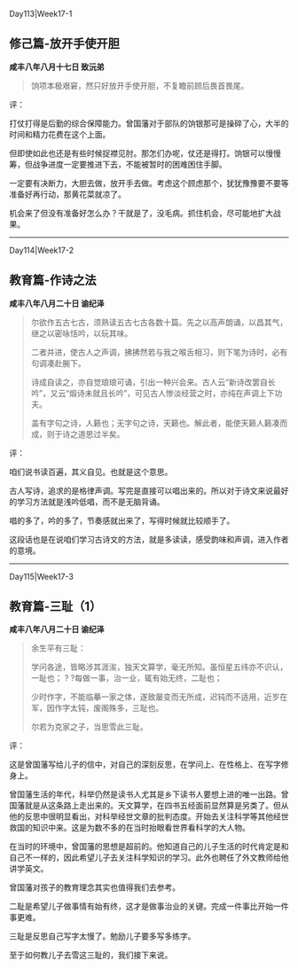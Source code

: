 Day113|Week17-1

## 修己篇-放开手使开胆

**咸丰八年八月十七日 致沅弟**

>饷项本极艰窘，然只好放开手使开胆，不复瞻前顾后畏首畏尾。

评：

打仗打得是后勤的综合保障能力。曾国藩对于部队的饷银那可是操碎了心，大半的时间和精力花费在这个上面。

但即使如此也还是有些时候捉襟见肘。那怎们办呢，仗还是得打。饷银可以慢慢筹，但战争进度一定要推进下去，不能被暂时的困难困住手脚。

一定要有决断力，大胆去做，放开手去做。考虑这个顾虑那个，犹犹豫豫要不要等准备好再行动，那黄花菜就凉了。

机会来了但没有准备好怎么办？干就是了，没毛病。抓住机会，尽可能地扩大战果。

------

Day114|Week17-2

## 教育篇-作诗之法

**咸丰八年八月二十日 谕纪泽**

>尔欲作五古七古，须熟读五古七古各数十篇。先之以高声朗诵，以昌其气，继之以密咏恬吟，以玩其味。
>
>二者并进，使古人之声调，拂拂然若与我之喉舌相习，则下笔为诗时，必有句调凑赴腕下。
>
>诗成自读之，亦自觉琅琅可诵，引出一种兴会来。古人云“新诗改罢自长吟”，又云“煅诗未就且长吟”，可见古人惨淡经营之时，亦纯在声调上下功夫。
>
>盖有字句之诗，人籁也；无字句之诗，天籁也。解此者，能使天籁人籁凑而成，则于诗之道思过半矣。

评：

咱们说书读百遍，其义自见。也就是这个意思。

古人写诗，追求的是格律声调。写完是直接可以唱出来的。所以对于诗文来说最好的学习方法就是浅吟低唱，而不是无脑背诵。

唱的多了，吟的多了，节奏感就出来了，写得时候就比较顺手了。

这段话也是在说咱们学习古诗文的方法，就是多读读，感受韵味和声调，进入作者的意境。

------

Day115|Week17-3

## 教育篇-三耻（1）

**咸丰八年八月二十日 谕纪泽**

>余生平有三耻：
>
>学问各途，皆略涉其涯涘，独天文算学，毫无所知。虽恒星五纬亦不识认，一耻也；
?
?每做一事，治一业，辄有始无终，二耻也；
>
>少时作字，不能临摹一家之体，遂致屡变而无所成，迟钝而不适用，近岁在军，因作字太钝，废阁殊多，三耻也。
>
>尔若为克家之子，当思雪此三耻。

评：

这是曾国藩写给儿子的信中，对自己的深刻反思，在学问上、在性格上、在写字修身上。

曾国藩生活的年代，科举仍然是读书人尤其是乡下读书人要想上进的唯一出路。曾国藩就是从这条路上走出来的。天文算学，在四书五经面前显然算是另类了。但从他的反思中很明显看出，对科举经世文章的批判态度。开始去关注科学等其他经世救国的知识中来。这是为数不多的在当时抬眼看世界看科学的大人物。

在当时的环境中，曾国藩的思想是超前的。他知道自己的儿子生活的时代肯定是和自己不一样的，因此希望儿子去关注科学知识的学习。此外也聘任了外文教师给他讲学英文。

曾国藩对孩子的教育理念其实也值得我们去参考。

二耻是希望儿子做事情有始有终，这才是做事治业的关键。完成一件事比开始一件事更难。

三耻是反思自己写字太慢了。勉励儿子要多写多练字。

至于如何教儿子去雪这三耻的，我们接下来说。
